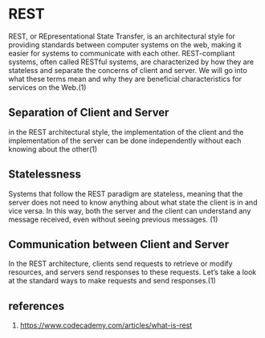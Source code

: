 # REST

REST, or REpresentational State Transfer, is an architectural style for providing standards between computer systems on the web, making it easier for systems to communicate with each other. REST-compliant systems, often called RESTful systems, are characterized by how they are stateless and separate the concerns of client and server. We will go into what these terms mean and why they are beneficial characteristics for services on the Web.(1)

## Separation of Client and Server

in the REST architectural style, the implementation of the client and the implementation of the server can be done independently without each knowing about the other(1)

## Statelessness

Systems that follow the REST paradigm are stateless, meaning that the server does not need to know anything about what state the client is in and vice versa. In this way, both the server and the client can understand any message received, even without seeing previous messages. (1)

## Communication between Client and Server

In the REST architecture, clients send requests to retrieve or modify resources, and servers send responses to these requests. Let’s take a look at the standard ways to make requests and send responses.(1)

## references

1. https://www.codecademy.com/articles/what-is-rest
